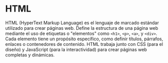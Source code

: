 # HTML
HTML (HyperText Markup Language) es el lenguaje de marcado estándar utilizado para crear páginas web. Define la estructura de una página web mediante el uso de etiquetas o "elementos" como `<h1>`, `<p>`, `<a>`, y `<div>`. Cada elemento tiene un propósito específico, como definir títulos, párrafos, enlaces o contenedores de contenido. HTML trabaja junto con CSS (para el diseño) y JavaScript (para la interactividad) para crear páginas web completas y dinámicas.
